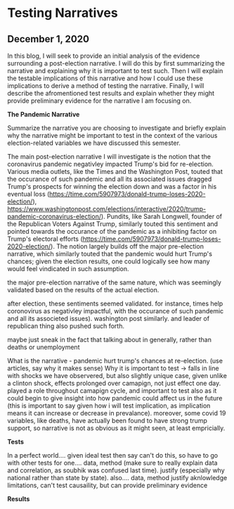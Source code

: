 # Testing Narratives  
## December 1, 2020

In this blog, I will seek to provide an initial analysis of the evidence surrounding a post-election narrative. I will do this by first summarizing the narrative and explaining why it is important to test such. Then I will explain the testable implications of this narrative and how I could use these implications to derive a method of testing the narrative. Finally, I will describe the afromentioned test results and explain whether they might provide preliminary evidence for the narrative I am focusing on. 

**The Pandemic Narrative**

Summarize the narrative you are choosing to investigate and briefly explain why the narrative might be important to test in the context of the various election-related variables we have discussed this semester.

The main post-election narrative I will investigate is the notion that the coronavirus pandemic negativley impacted Trump's bid for re-election. Various media outlets, like the Times and the Washington Post, touted that the occurance of such pandemic and all its associated issues dragged Trump's prospects for winning the election down and was a factor in his eventual loss (https://time.com/5907973/donald-trump-loses-2020-election/), https://www.washingtonpost.com/elections/interactive/2020/trump-pandemic-coronavirus-election/). Pundits, like Sarah Longwell, founder of the Republican Voters Against Trump, similarly touted this sentiment and pointed towards the occurance of the pandemic as a inhibiting factor on Trump's electoral efforts (https://time.com/5907973/donald-trump-loses-2020-election/). The notion largely builds off the major pre-election narrative, which similarly touted that the pandemic would hurt Trump's chances; given the election results, one could logically see how many would feel vindicated in such assumption. 




 the major pre-election narrative of the same nature, which was seemingly validated based on the results of the actual election. 



after election, these sentiments seemed validated. for instance, times help coronovirus as negativley impactful, with the occurance of such pandemic and all its associeted issues). washington post similarly. and leader of republican thing also pushed such forth. 

maybe just sneak in the fact that talking about in generally, rather than deaths or unemployment 




What is the narrative - pandemic hurt trump's chances at re-election. (use articles, say why it makes sense) 
Why it is important to test -> falls in line with shocks we have observered, but also slightly unique case, given unlike a clinton shock, effects prolonged over camapign, not just effect one day. played a role throughout camapign cycle, and important to test also as it could begin to give insight into how pandemic could affect us in the future (this is important to say given how i will test implication, as implication means it can increase or decrease in prevalance).
moreover, some covid 19 variables, like deaths, have actually been found to have strong trump support, so narrative is not as obvious as it might seen, at least empricially. 

**Tests**

In a perfect world.... given ideal test
then say can't do this, so have to go with other tests
for one.... 
data, method (make sure to really explain data and correlation, as soubhik was confused last time). 
justify (especially why national rather than state by state).
also....
data, method
justify
aknlowledge limitations, can't test causaility, but can provide preliminary evidence 

**Results**
